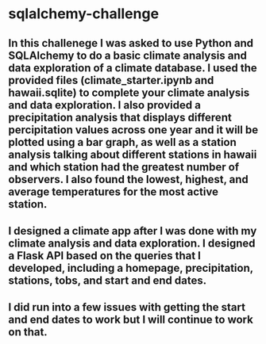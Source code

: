 # sqlalchemy-challenge

## In this challenege I was asked to use Python and SQLAlchemy to do a basic climate analysis and data exploration of a climate database. I used the provided files (climate_starter.ipynb and hawaii.sqlite) to complete your climate analysis and data exploration. I also provided a precipitation analysis that displays different percipitation values across one year and it will be plotted using a bar graph, as well as a station analysis talking about different stations in hawaii and which station had the greatest number of observers. I also found the lowest, highest, and average temperatures for the most active station.

## I designed a climate app after I was done with my climate analysis and data exploration. I designed a Flask API based on the queries that I developed, including a homepage, precipitation, stations, tobs, and start and end dates.

## I did run into a few issues with getting the start and end dates to work but I will continue to work on that.
